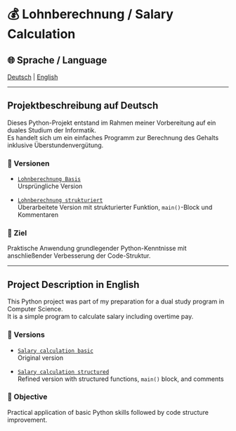 # 💰 Lohnberechnung / Salary Calculation

## 🌐 Sprache / Language  
[Deutsch](#-projektbeschreibung-auf-deutsch) | [English](#-project-description-in-english)

---

## Projektbeschreibung auf Deutsch

Dieses Python-Projekt entstand im Rahmen meiner Vorbereitung auf ein duales Studium der Informatik.  
Es handelt sich um ein einfaches Programm zur Berechnung des Gehalts inklusive Überstundenvergütung.

### 📁 Versionen

- [`Lohnberechnung Basis`](basic/lohnberechnung_basic.py)  
  Ursprüngliche Version

- [`Lohnberechnung strukturiert`](structured/lohnberechnung_structured.py)  
  Überarbeitete Version mit strukturierter Funktion, `main()`-Block und Kommentaren

### 🎯 Ziel

Praktische Anwendung grundlegender Python-Kenntnisse mit anschließender Verbesserung der Code-Struktur.

---

## Project Description in English

This Python project was part of my preparation for a dual study program in Computer Science.  
It is a simple program to calculate salary including overtime pay.

### 📁 Versions

- [`Salary calculation basic`](basic/salary_calculation_basic.py)  
  Original version

- [`Salary calculation structured`](structured/salary_calculation_structured.py)  
  Refined version with structured functions, `main()` block, and comments

### 🎯 Objective

Practical application of basic Python skills followed by code structure improvement.
